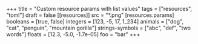 +++
title = "Custom resource params with list values"
tags = ["resources", "toml"]
draft = false
[[resources]]
  src = "*.png"
  [resources.params]
    booleans = [true, false]
    integers = [123, -5, 17, 1_234]
    animals = ["dog", "cat", "penguin", "mountain gorilla"]
    strings-symbols = ["abc", "def", "two words"]
    floats = [12.3, -5.0, -1.7e-05]
    foo = "bar"
+++
